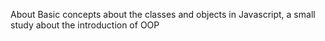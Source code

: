 About
Basic concepts about the classes and objects in Javascript, a small study about the introduction of OOP
